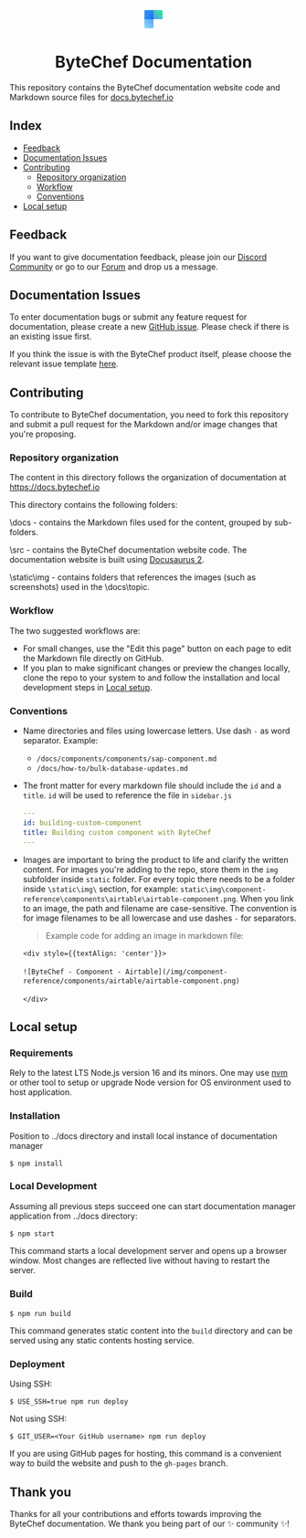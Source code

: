 <p align="center">
  <img alt="ByteChef logo" src="static/img/logo.svg" width="32px" />
  <h1 align="center">ByteChef Documentation</h1>
</p>

This repository contains the ByteChef documentation website code and Markdown source files for [docs.bytechef.io](docs.bytechef.io)

## Index
- [Feedback](#feedback)
- [Documentation Issues](#documentation-issues)
- [Contributing](#contributing)
    - [Repository organization](#repository-organization)
    - [Workflow](#workflow)
    - [Conventions](#conventions)
- [Local setup](#local-setup)

## Feedback
If you want to give documentation feedback, please join our [Discord Community](https://discord.gg/PybnUM3Y) or go to our [Forum](https://github.com/bytechefhq/bytechef/discussions) and drop us a message.

## Documentation Issues
To enter documentation bugs or submit any feature request for documentation, please create a new [GitHub issue](https://github.com/bytechefhq/bytechef/issues/new?assignees=&labels=documentation&template=03_documentation_report.yml&title=%5Bdocs%5D%3A+). Please check if there is an existing issue first.

If you think the issue is with the ByteChef product itself, please choose the relevant issue template [here](https://github.com/bytechefhq/bytechef/issues/new/choose).

## Contributing
To contribute to ByteChef documentation, you need to fork this repository and submit a pull request for the Markdown and/or image changes that you're proposing.

### Repository organization
The content in this directory follows the organization of documentation at https://docs.bytechef.io

This directory contains the following folders:

\docs - contains the Markdown files used for the content, grouped by sub-folders.

\src - contains the ByteChef documentation website code. The documentation website is built using [Docusaurus 2](https://docusaurus.io/).

\static\img - contains folders that references the images (such as screenshots) used in the \docs\topic.

### Workflow
The two suggested workflows are:

- For small changes, use the "Edit this page" button on each page to edit the Markdown file directly on GitHub.
- If you plan to make significant changes or preview the changes locally, clone the repo to your system to and follow the installation and local development steps in [Local setup](#local-setup).

### Conventions

- Name directories and files using lowercase letters. Use dash `-` as word separator.
  Example:
    - `/docs/components/components/sap-component.md`
    - `/docs/how-to/bulk-database-updates.md`
- The front matter for every markdown file should include the `id` and a `title`. `id` will be used to reference the file in `sidebar.js`
  ```yaml
  ---
  id: building-custom-component
  title: Building custom component with ByteChef
  ---
  ```

- Images are important to bring the product to life and clarify the written content. For images you're adding to the repo, store them in the `img` subfolder inside `static` folder. For every topic there needs to be a folder inside `\static\img\` section, for example: `static\img\component-reference\components\airtable\airtable-component.png`.
  When you link to an image, the path and filename are case-sensitive. The convention is for image filenames to be all lowercase and use dashes `-` for separators.

  >Example code for adding an image in markdown file:
  ```
  <div style={{textAlign: 'center'}}>

  ![ByteChef - Component - Airtable](/img/component-reference/components/airtable/airtable-component.png)

  </div>
  ```

## Local setup

### Requirements
Rely to the latest LTS Node.js version 16 and its minors. One may use [nvm](https://github.com/nvm-sh/nvm) or other tool to setup or upgrade Node version for OS environment used to host application.

### Installation
Position to ../docs directory and install local instance of documentation manager
```
$ npm install
```

### Local Development
Assuming all previous steps succeed one can start documentation manager application from ../docs directory: 
```
$ npm start
```

This command starts a local development server and opens up a browser window. Most changes are reflected live without having to restart the server.

### Build

```
$ npm run build
```

This command generates static content into the `build` directory and can be served using any static contents hosting service.

### Deployment

Using SSH:

```
$ USE_SSH=true npm run deploy
```

Not using SSH:

```
$ GIT_USER=<Your GitHub username> npm run deploy
```

If you are using GitHub pages for hosting, this command is a convenient way to build the website and push to the `gh-pages` branch.

## Thank you

Thanks for all your contributions and efforts towards improving the ByteChef documentation. We thank you being part of our ✨ community ✨!
